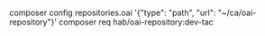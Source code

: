 composer config repositories.oai '{"type": "path", "url": "~/ca/oai-repository"}'
composer req hab/oai-repository:dev-tac



